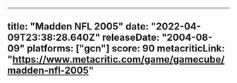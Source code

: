 
---
title: "Madden NFL 2005"
date: "2022-04-09T23:38:28.640Z"
releaseDate: "2004-08-09"
platforms: ["gcn"]
score: 90
metacriticLink: "https://www.metacritic.com/game/gamecube/madden-nfl-2005"
---
